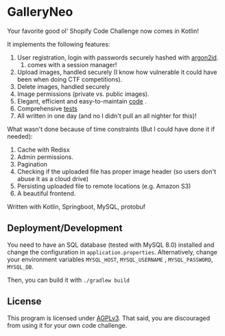 # GalleryNeo

Your favorite good ol' Shopify Code Challenge now comes in Kotlin!

It implements the following features:

1. User registration, login with passwords securely hashed with [argon2id](https://en.wikipedia.org/wiki/Argon2).
    1. comes with a session manager!
2. Upload images, handled securely (I know how vulnerable it could have been when doing CTF competitions).
3. Delete images, handled securely
4. Image permissions (private vs. public images).
5. Elegant, efficient and
   easy-to-maintain [code](https://github.com/harrynull/GalleryNeo/blob/master/src/main/kotlin/tech/harrynull/galleryneo/)
   .
6. Comprehensive [tests](https://github.com/harrynull/GalleryNeo/blob/master/src/test/kotlin/tech/harrynull/galleryneo/)
7. All written in one day (and no I didn't pull an all nighter for this)!

What wasn't done because of time constraints (But I could have done it if needed):

1. Cache with Redisx
2. Admin permissions.
3. Pagination
4. Checking if the uploaded file has proper image header (so users don't abuse it as a cloud drive)
5. Persisting uploaded file to remote locations (e.g. Amazon S3)
6. A beautiful frontend.

Written with Kotlin, Springboot, MySQL, protobuf

## Deployment/Development

You need to have an SQL database (tested with MySQL 8.0) installed and change the configuration
in `application.properties`. Alternatively, change your environment variables `MYSQL_HOST`, `MYSQL_USERNAME`
, `MYSQL_PASSWORD`, `MYSQL_DB`.

Then, you can build it with `./gradlew build`

## License

This program is licensed under [AGPLv3](https://github.com/harrynull/GalleryNeo/blob/master/LICENSE). That said, you are
discouraged from using it for your own code challenge.
